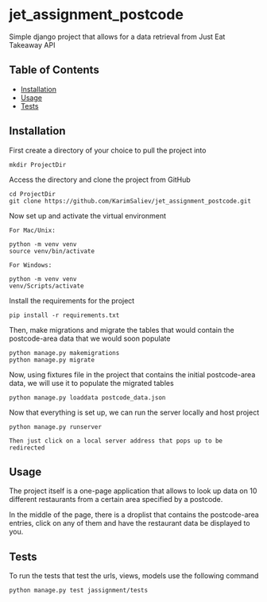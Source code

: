 # jet_assignment_postcode
Simple django project that allows for a data retrieval from Just Eat Takeaway API

## Table of Contents

- [Installation](#installation)
- [Usage](#usage)
- [Tests](#tests)

## Installation

First create a directory of your choice to pull the project into
```
mkdir ProjectDir
```
Access the directory and clone the project from GitHub

```
cd ProjectDir
git clone https://github.com/KarimSaliev/jet_assignment_postcode.git
```
Now set up and activate the virtual environment

```
For Mac/Unix:

python -m venv venv
source venv/bin/activate

For Windows:

python -m venv venv
venv/Scripts/activate
```
Install the requirements for the project

```
pip install -r requirements.txt
```

Then, make migrations and migrate the tables that would contain the postcode-area data that we would soon populate

```
python manage.py makemigrations
python manage.py migrate
```

Now, using fixtures file in the project that contains the initial postcode-area data, we will use it to populate the migrated tables

```
python manage.py loaddata postcode_data.json
```

Now that everything is set up, we can run the server locally and host project
```
python manage.py runserver

Then just click on a local server address that pops up to be redirected
```

## Usage
The project itself is a one-page application that allows to look up data on 10 different restaurants from a certain area specified by a postcode.

In the middle of the page, there is a droplist that contains the postcode-area entries, click on any of them and have the restaurant data be displayed to you.


## Tests

To run the tests that test the urls, views, models use the following command

```
python manage.py test jassignment/tests
```

